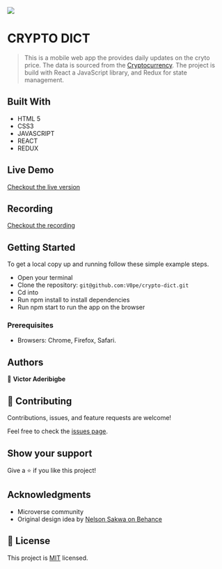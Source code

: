 ![](https://img.shields.io/badge/Microverse-blueviolet)

# CRYPTO DICT

> This is a mobile web app the provides daily updates on the cryto price. The data is sourced from the [Cryptocurrency](https://docs.coinapi.io/). The project is build with React a JavaScript library, and Redux for state management. 


## Built With

- HTML 5
- CSS3
- JAVASCRIPT
- REACT
- REDUX

## Live Demo

[Checkout the live version](https://cryptosprice.netlify.app/)

## Recording

[Checkout the recording](https://www.loom.com/share/36720bbfade74ac9b01182d836e15db1)


## Getting Started
To get a local copy up and running follow these simple example steps.
- Open your terminal
- Clone the repository: `git@github.com:V0pe/crypto-dict.git`
- Cd into 
- Run npm install to install dependencies
- Run npm start to run the app on the browser

### Prerequisites
- Browsers: Chrome, Firefox, Safari.

## Authors

👤 **Victor Aderibigbe**

## 🤝 Contributing

Contributions, issues, and feature requests are welcome!

Feel free to check the [issues page](https://github.com/V0pe/crypto-dict/issues).


## Show your support

Give a ⭐️ if you like this project!


## Acknowledgments

- Microverse community
- Original design idea by [Nelson Sakwa on Behance](https://www.behance.net/gallery/31579789/Ballhead-App-%28Free-PSDs%29)


## 📝 License

This project is [MIT](./MIT.md) licensed.